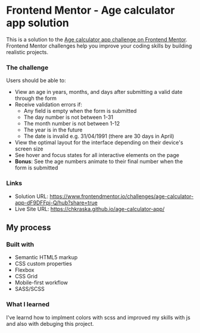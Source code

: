 # Frontend Mentor - Age calculator app solution

This is a solution to the [Age calculator app challenge on Frontend Mentor](https://www.frontendmentor.io/challenges/age-calculator-app-dF9DFFpj-Q). Frontend Mentor challenges help you improve your coding skills by building realistic projects. 


### The challenge

Users should be able to:

- View an age in years, months, and days after submitting a valid date through the form
- Receive validation errors if:
  - Any field is empty when the form is submitted
  - The day number is not between 1-31
  - The month number is not between 1-12
  - The year is in the future
  - The date is invalid e.g. 31/04/1991 (there are 30 days in April)
- View the optimal layout for the interface depending on their device's screen size
- See hover and focus states for all interactive elements on the page
- **Bonus**: See the age numbers animate to their final number when the form is submitted

### Links

- Solution URL: https://www.frontendmentor.io/challenges/age-calculator-app-dF9DFFpj-Q/hub?share=true
- Live Site URL: https://chkraska.github.io/age-calculator-app/

## My process

### Built with

- Semantic HTML5 markup
- CSS custom properties
- Flexbox
- CSS Grid
- Mobile-first workflow
- SASS/SCSS


### What I learned

I've learnd how to implment colors with scss and improved my skills with js and also with debuging this project.


